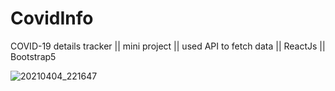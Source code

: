 # CovidInfo
COVID-19 details tracker || mini project || used API to fetch data || ReactJs || Bootstrap5 

![20210404_221647](https://user-images.githubusercontent.com/80212470/113516094-12531580-9596-11eb-8144-15067acb9704.gif)

